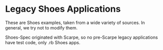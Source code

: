 # Legacy Shoes Applications

These are Shoes examples, taken from a wide variety of sources. In general, we try not to modify them.

Shoes-Spec originated with Scarpe, so no pre-Scarpe legacy applications have test code, only .rb Shoes apps.

